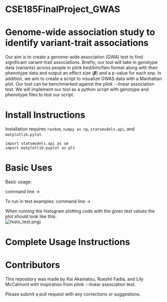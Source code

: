 # CSE185FinalProject_GWAS

# Genome-wide association study to identify variant-trait associations
Our aim is to create a genome-wide association (GWA) test to find significant variant-trait associations. Briefly, our tool will take in genotype data (variants) across people in plink bed/bim/fam format along with their phenotype data and output an effect size (𝜷) and a p-value for each snp. In addition, we aim to create a script to visualize GWAS data with a Manhattan plot. Our tool can be benchmarked against the plink --linear association test. We will implement our tool as a python script with genotype and phenotype files to test our script. 

# Install Instructions
Installation requires `random`, `numpy as np`, `statsmodels.api`, and `matplotlib.pylot`. 

```  
import statsmodels.api as sm  
import matplotlib.pyplot as plt
```

# Basic Uses
Basic usage:

command line -> 

To run in test examples:
command line ->  

When running the histogram plotting code with the given test values the plot should look like this:   
![histo_test.png](file:///Users/lilymccalmont/Desktop/histo.plt.png)) 

# Complete Usage Instructions

# Contributors
This repository was made by Kai Akamatsu, Rueshil Fadia, and Lily McCalmont with inspiration from plink --linear association test.

Please submit a pull request with any corrections or suggestions.
